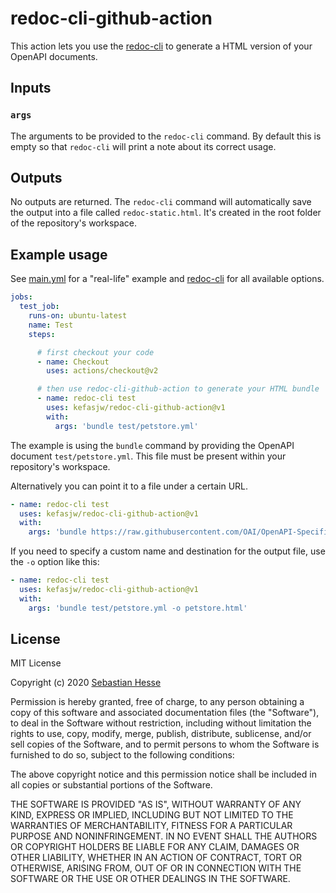 # redoc-cli-github-action

This action lets you use the [redoc-cli](https://github.com/Redocly/redoc/blob/master/cli/README.md) to generate a HTML version of your OpenAPI documents.

## Inputs

### `args`

The arguments to be provided to the `redoc-cli` command.
By default this is empty so that `redoc-cli` will print a note about its correct usage.

## Outputs

No outputs are returned.
The `redoc-cli` command will automatically save the output into a file called `redoc-static.html`.
It's created in the root folder of the repository's workspace.

## Example usage

See [main.yml](.github/workflows/main.yml) for a "real-life" example and [redoc-cli](https://github.com/Redocly/redoc/blob/master/cli/README.md) for all available options.

```yaml
jobs:
  test_job:
    runs-on: ubuntu-latest
    name: Test
    steps:

      # first checkout your code
      - name: Checkout
        uses: actions/checkout@v2

      # then use redoc-cli-github-action to generate your HTML bundle
      - name: redoc-cli test
        uses: kefasjw/redoc-cli-github-action@v1
        with:
          args: 'bundle test/petstore.yml'
```

The example is using the `bundle` command by providing the OpenAPI document `test/petstore.yml`.
This file must be present within your repository's workspace.

Alternatively you can point it to a file under a certain URL.

```yaml
- name: redoc-cli test
  uses: kefasjw/redoc-cli-github-action@v1
  with:
    args: 'bundle https://raw.githubusercontent.com/OAI/OpenAPI-Specification/master/examples/v3.0/petstore.yaml'
```

If you need to specify a custom name and destination for the output file, use the `-o` option like this:

```yaml
- name: redoc-cli test
  uses: kefasjw/redoc-cli-github-action@v1
  with:
    args: 'bundle test/petstore.yml -o petstore.html'
```


## License

MIT License

Copyright (c) 2020 [Sebastian Hesse](https://www.sebastianhesse.de)

Permission is hereby granted, free of charge, to any person obtaining a copy
of this software and associated documentation files (the "Software"), to deal
in the Software without restriction, including without limitation the rights
to use, copy, modify, merge, publish, distribute, sublicense, and/or sell
copies of the Software, and to permit persons to whom the Software is
furnished to do so, subject to the following conditions:

The above copyright notice and this permission notice shall be included in all
copies or substantial portions of the Software.

THE SOFTWARE IS PROVIDED "AS IS", WITHOUT WARRANTY OF ANY KIND, EXPRESS OR
IMPLIED, INCLUDING BUT NOT LIMITED TO THE WARRANTIES OF MERCHANTABILITY,
FITNESS FOR A PARTICULAR PURPOSE AND NONINFRINGEMENT. IN NO EVENT SHALL THE
AUTHORS OR COPYRIGHT HOLDERS BE LIABLE FOR ANY CLAIM, DAMAGES OR OTHER
LIABILITY, WHETHER IN AN ACTION OF CONTRACT, TORT OR OTHERWISE, ARISING FROM,
OUT OF OR IN CONNECTION WITH THE SOFTWARE OR THE USE OR OTHER DEALINGS IN THE
SOFTWARE.

